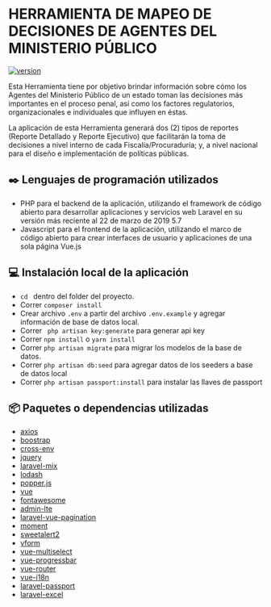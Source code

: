 # HERRAMIENTA DE MAPEO DE DECISIONES DE AGENTES DEL MINISTERIO PÚBLICO
[![version](https://img.shields.io/badge/versi%C3%B3n-1.0.0-blue.svg)](https://semver.org)

Esta Herramienta tiene por objetivo brindar información sobre cómo los Agentes del Ministerio Público de un estado toman las decisiones más importantes en el proceso penal, así como los factores regulatorios, organizacionales e individuales que influyen en éstas.

La aplicación de esta Herramienta generará dos (2) tipos de reportes (Reporte Detallado y Reporte Ejecutivo) que facilitarán la toma de decisiones a nivel interno de cada Fiscalía/Procuraduría; y, a nivel nacional para el diseño e implementación de políticas públicas.

## :black_nib: Lenguajes de programación utilizados

* PHP para el backend de la aplicación, utilizando el framework de código abierto para desarrollar aplicaciones y servicios web Laravel en su versión más reciente al 22 de marzo de 2019 5.7
* Javascript para el frontend de la aplicación, utilizando el marco de código abierto para crear interfaces de usuario y aplicaciones de una sola página Vue.js


## :computer: Instalación local de la aplicación

* `cd ` dentro del folder del proyecto.
* Correr ` composer install `
* Crear archivo `.env` a partir del archivo `.env.example` y agregar información de base de datos local.
* Correr ` php artisan key:generate` para generar api key
* Correr ` npm install ` o  ` yarn install `
* Correr ` php artisan migrate ` para migrar los modelos de la base de datos.
* Correr ` php artisan db:seed ` para agregar datos de los seeders a base de datos local
* Correr ` php artisan passport:install ` para instalar las llaves de passport

## 📦 Paquetes o dependencias utilizadas

* [axios](https://github.com/axios/axios)
* [boostrap](https://getbootstrap.com/docs/4.0/getting-started/introduction/)
* [cross-env](https://www.npmjs.com/package/cross-env)
* [jquery](https://jquery.com/)
* [laravel-mix](https://laravel.com/docs/5.8/mix)
* [lodash](https://lodash.com/)
* [popper.js](https://popper.js.org/index.html)
* [vue](https://vuejs.org/)
* [fontawesome](https://fontawesome.com/)
* [admin-lte](https://adminlte.io/themes/dev/AdminLTE/index.html)
* [laravel-vue-pagination](https://github.com/gilbitron/laravel-vue-pagination)
* [moment](https://momentjs.com/)
* [sweetalert2](https://sweetalert2.github.io/)
* [vform](https://github.com/cretueusebiu/vform)
* [vue-multiselect](https://vue-multiselect.js.org/)
* [vue-progressbar](https://github.com/hilongjw/vue-progressbar)
* [vue-router](https://router.vuejs.org/)
* [vue-i18n](http://kazupon.github.io/vue-i18n/)
* [laravel-passport](https://laravel.com/docs/5.8/passport)
* [laravel-excel](https://laravel-excel.com/)

